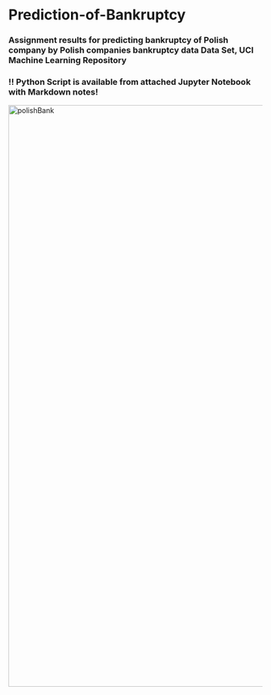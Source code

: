 # Prediction-of-Bankruptcy
### Assignment results for predicting bankruptcy of Polish company by Polish companies bankruptcy data Data Set, UCI Machine Learning Repository
### !! Python Script is available from attached Jupyter Notebook with Markdown notes! 

<img width="1153" alt="polishBank" src="https://user-images.githubusercontent.com/72280119/95441667-b303a800-095a-11eb-88eb-9dc660d88cd0.png">
